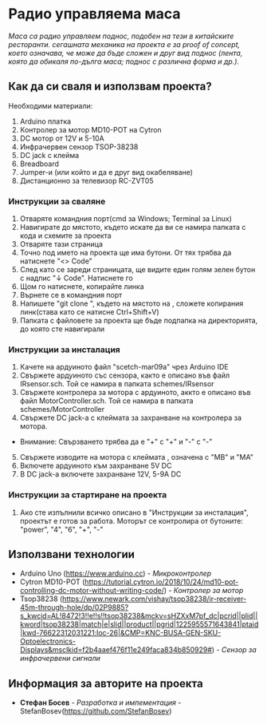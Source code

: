 # Радио управляема маса

*Маса са радио управляем поднос, подобен на тези в китайските ресторанти. сегашната механика на проекта е за proof of concept, което означава, че може да бъде сложен и друг вид поднос (лента, която да обикаля по-дълга маса; поднос с различна форма и др.).*

## Как да си сваля и използвам проекта? 

Необходими материали:
  1) Arduino платка
  2) Контролер за мотор MD10-POT на Cytron
  3) DC мотор от 12V и 5-10A
  4) Инфрачервен сензор TSOP-38238
  5) DC jack с клейма
  6) Breadboard
  7) Jumper-и (или който и да е друг вид окабеляване)
  8) Дистанционно за телевизор RC-ZVT05

### Инструкции за сваляне

1) Отваряте командния порт(cmd за Windows; Terminal за Linux) 
2) Навигирате до мястото, където искате да ви се намира папката с кода и схемите за проекта
3) Отваряте тази страница
4) Точно под името на проекта ще има бутони. От тях трябва да натиснете "<> Code"
5) След като се зареди страницата, ще видите един голям зелен бутон с надпис "↓ Code". Натиснете го
6) Щом го натиснете, копирайте линка
7) Върнете се в командния порт
8) Напишете "git clone <link>", където на мястото на <link>, сложете копирания линк(става като се натисне Ctrl+Shift+V)
9) Папката с файловете за проекта ще бъде подпапка на директорията, до която сте навигирали

### Инструкции за инсталация

1) Качете на ардуиното файл "scetch-mar09a" чрез Arduino IDE
2) Свържете ардуиното със сензора, както е описано във файл IRsensor.sch. Той се намира в папката schemes/IRsensor
3) Свържете контролера за мотора с ардуиното, аккто е описано във файл MotorController.sch. Той се намира в папката schemes/MotorController
4) Свържете DC jack-a с клеймата за захранване на контролера за мотора. 
  * Внимание: Свързването трябва да е "+" с "+" и "-" с "-"
5) Свържете изводите на мотора с клеймата , означена с "MB" и "МА"
6) Включете ардуиното към захранване 5V DC
7) В DC jack-a включете захранване 12V, 5-9A DC 

### Инструкции за стартиране на проекта

1) Ако сте изпълнили всичко описано в "Инструкции за инсталация", проектът е готов за работа. Моторът се контролира от бутоните: "power", "4", "6", "+", "-"

## Използвани технологии

* Arduino Uno (https://www.arduino.cc) - *Микроконтролер*
* Cytron MD10-POT (https://tutorial.cytron.io/2018/10/24/md10-pot-controlling-dc-motor-without-writing-code/) - *Контролер за мотор*
* Tsop38238 (https://www.newark.com/vishay/tsop38238/ir-receiver-45m-through-hole/dp/02P9885?s_kwcid=AL!8472!3!!e!!s!!tsop38238&mckv=sHZXxM7pf_dc|pcrid||plid||kword|tsop38238|match|e|slid||product||pgrid|1225955571643841|ptaid|kwd-76622312031221:loc-26|&CMP=KNC-BUSA-GEN-SKU-Optoelectronics-Displays&msclkid=f2b4aaef476f11e249faca834b850929#) - *Сензор за инфрачервени сигнали*

## Информация за авторите на проекта

* **Стефан Босев** - *Разработка и импементация* - StefanBosev(https://github.com/StefanBosev)
